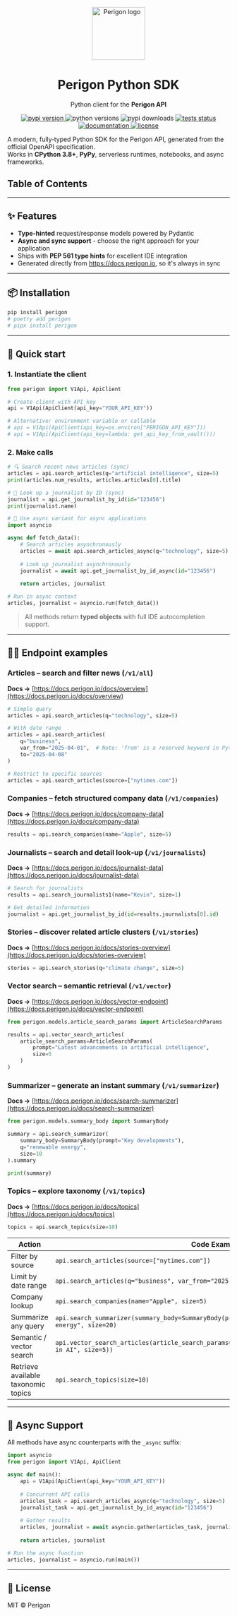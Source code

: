 <!-- ----------  Header  ---------- -->
<p align="center">
  <img src="https://goperigon.com/favicon.ico" width="120" alt="Perigon logo" />
</p>

<h1 align="center">Perigon&nbsp;Python&nbsp;SDK</h1>
<p align="center">Python client for the <strong>Perigon&nbsp;API</strong></p>

<!-- ----------  Badges  ---------- -->
<p align="center">
  <!-- PyPI -->
  <a href="https://pypi.org/project/perigon">
    <img src="https://img.shields.io/pypi/v/perigon?style=for-the-badge" alt="pypi version">
  </a>
  <!-- Python versions -->
  <img src="https://img.shields.io/pypi/pyversions/perigon?style=for-the-badge" alt="python versions">
  <!-- downloads -->
  <img src="https://img.shields.io/pypi/dm/perigon?style=for-the-badge" alt="pypi downloads">
  <!-- tests -->
  <a href="https://github.com/goperigon/perigon-python/actions/workflows/test.yml">
    <img src="https://img.shields.io/github/actions/workflow/status/goperigon/perigon-python/test.yml?label=test%20%E2%9C%85&style=for-the-badge" alt="tests status">
  </a>
  <!-- docs -->
  <a href="https://docs.perigon.io">
    <img src="https://img.shields.io/badge/docs-perigon.io-informational?style=for-the-badge&logo=readthedocs" alt="documentation">
  </a>
  <!-- license -->
  <a href="LICENSE">
    <img src="https://img.shields.io/github/license/goperigon/perigon-python?style=for-the-badge" alt="license">
  </a>
</p>

A modern, fully‑typed Python SDK for the Perigon API, generated from the official OpenAPI specification.  
Works in **CPython 3.8+**, **PyPy**, serverless runtimes, notebooks, and async frameworks.

## Table&nbsp;of&nbsp;Contents
<!-- START doctoc -->
<!-- END doctoc -->

---

## ✨ Features

- **Type‑hinted** request/response models powered by Pydantic
- **Async and sync support** - choose the right approach for your application
- Ships with **PEP 561 type hints** for excellent IDE integration
- Generated directly from <https://docs.perigon.io>, so it's always in sync

---

## 📦 Installation

```bash
pip install perigon
# poetry add perigon
# pipx install perigon
```

---

## 🚀 Quick start

### 1. Instantiate the client

```python
from perigon import V1Api, ApiClient

# Create client with API key
api = V1Api(ApiClient(api_key="YOUR_API_KEY"))

# Alternative: environment variable or callable
# api = V1Api(ApiClient(api_key=os.environ["PERIGON_API_KEY"]))
# api = V1Api(ApiClient(api_key=lambda: get_api_key_from_vault()))
```

### 2. Make calls

```python
# 🔍 Search recent news articles (sync)
articles = api.search_articles(q="artificial intelligence", size=5)
print(articles.num_results, articles.articles[0].title)

# 👤 Look up a journalist by ID (sync)
journalist = api.get_journalist_by_id(id="123456")
print(journalist.name)

# 🔄 Use async variant for async applications
import asyncio

async def fetch_data():
    # Search articles asynchronously 
    articles = await api.search_articles_async(q="technology", size=5)
    
    # Look up journalist asynchronously
    journalist = await api.get_journalist_by_id_async(id="123456")
    
    return articles, journalist

# Run in async context
articles, journalist = asyncio.run(fetch_data())
```

> All methods return **typed objects** with full IDE autocompletion support.

---

## 🧑‍💻 Endpoint examples

### Articles – search and filter news (`/v1/all`)<br>

**Docs →** [https://docs.perigon.io/docs/overview](https://docs.perigon.io/docs/overview)

```python
# Simple query
articles = api.search_articles(q="technology", size=5)

# With date range
articles = api.search_articles(
    q="business", 
    var_from="2025-04-01",  # Note: 'from' is a reserved keyword in Python
    to="2025-04-08"
)

# Restrict to specific sources
articles = api.search_articles(source=["nytimes.com"])
```

### Companies – fetch structured company data (`/v1/companies`)<br>

**Docs →** [https://docs.perigon.io/docs/company-data](https://docs.perigon.io/docs/company-data)

```python
results = api.search_companies(name="Apple", size=5)
```

### Journalists – search and detail look‑up (`/v1/journalists`)<br>

**Docs →** [https://docs.perigon.io/docs/journalist-data](https://docs.perigon.io/docs/journalist-data)

```python
# Search for journalists
results = api.search_journalists1(name="Kevin", size=1)

# Get detailed information
journalist = api.get_journalist_by_id(id=results.journalists[0].id)
```

### Stories – discover related article clusters (`/v1/stories`)<br>

**Docs →** [https://docs.perigon.io/docs/stories-overview](https://docs.perigon.io/docs/stories-overview)

```python
stories = api.search_stories(q="climate change", size=5)
```

### Vector search – semantic retrieval (`/v1/vector`)<br>

**Docs →** [https://docs.perigon.io/docs/vector-endpoint](https://docs.perigon.io/docs/vector-endpoint)

```python
from perigon.models.article_search_params import ArticleSearchParams

results = api.vector_search_articles(
    article_search_params=ArticleSearchParams(
        prompt="Latest advancements in artificial intelligence",
        size=5
    )
)
```

### Summarizer – generate an instant summary (`/v1/summarizer`)<br>

**Docs →** [https://docs.perigon.io/docs/search-summarizer](https://docs.perigon.io/docs/search-summarizer)

```python
from perigon.models.summary_body import SummaryBody

summary = api.search_summarizer(
    summary_body=SummaryBody(prompt="Key developments"),
    q="renewable energy", 
    size=10
).summary

print(summary)
```

### Topics – explore taxonomy (`/v1/topics`)<br>

**Docs →** [https://docs.perigon.io/docs/topics](https://docs.perigon.io/docs/topics)

```python
topics = api.search_topics(size=10)
```

| Action | Code Example |
| --- | --- |
| Filter by source | `api.search_articles(source=["nytimes.com"])` |
| Limit by date range | `api.search_articles(q="business", var_from="2025-04-01", to="2025-04-08")` |
| Company lookup | `api.search_companies(name="Apple", size=5)` |
| Summarize any query | `api.search_summarizer(summary_body=SummaryBody(prompt="Key points"), q="renewable energy", size=20)` |
| Semantic / vector search | `api.vector_search_articles(article_search_params=ArticleSearchParams(prompt="advancements in AI", size=5))` |
| Retrieve available taxonomic topics | `api.search_topics(size=10)` |

---

## 🔄 Async Support

All methods have async counterparts with the `_async` suffix:

```python
import asyncio
from perigon import V1Api, ApiClient

async def main():
    api = V1Api(ApiClient(api_key="YOUR_API_KEY"))
    
    # Concurrent API calls
    articles_task = api.search_articles_async(q="technology", size=5)
    journalist_task = api.get_journalist_by_id_async(id="123456")
    
    # Gather results
    articles, journalist = await asyncio.gather(articles_task, journalist_task)
    
    return articles, journalist

# Run the async function
articles, journalist = asyncio.run(main())
```

---

## 🪪 License

MIT © Perigon